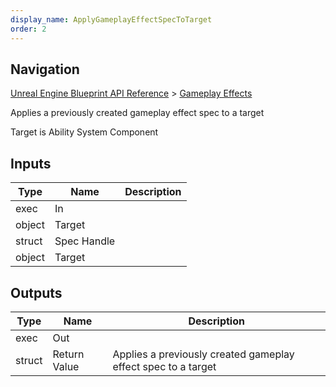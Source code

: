 ```yaml
---
display_name: ApplyGameplayEffectSpecToTarget
order: 2
---
```

## Navigation

[Unreal Engine Blueprint API Reference](https://dev.epicgames.com/documentation/en-us/unreal-engine/BlueprintAPI) > [Gameplay Effects](https://dev.epicgames.com/documentation/en-us/unreal-engine/BlueprintAPI/GameplayEffects)

Applies a previously created gameplay effect spec to a target

Target is Ability System Component

## Inputs

| Type | Name | Description |
| --- | --- | --- |
| exec | In |  |
| object | Target |  |
| struct | Spec Handle |  |
| object | Target |  |

## Outputs

| Type | Name | Description |
| --- | --- | --- |
| exec | Out |  |
| struct | Return Value | Applies a previously created gameplay effect spec to a target |
